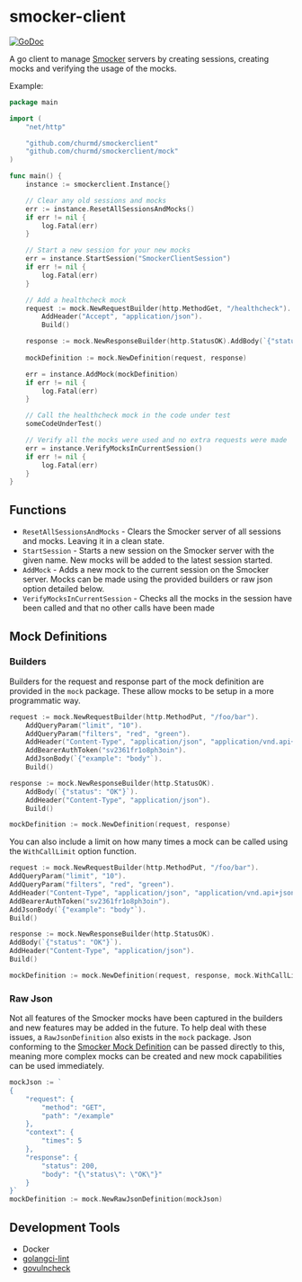 # smocker-client

[![GoDoc](https://godoc.org/github.com/churmd/smockerclient?status.svg)](https://pkg.go.dev/github.com/churmd/smockerclient)

A go client to manage [Smocker](https://smocker.dev/) servers by creating sessions, creating mocks and verifying the
usage of the mocks.

Example:

```go
package main

import (
	"net/http"

	"github.com/churmd/smockerclient"
	"github.com/churmd/smockerclient/mock"
)

func main() {
	instance := smockerclient.Instance{}

	// Clear any old sessions and mocks
	err := instance.ResetAllSessionsAndMocks()
	if err != nil {
		log.Fatal(err)
	}

	// Start a new session for your new mocks
	err = instance.StartSession("SmockerClientSession")
	if err != nil {
		log.Fatal(err)
	}

	// Add a healthcheck mock
	request := mock.NewRequestBuilder(http.MethodGet, "/healthcheck").
		AddHeader("Accept", "application/json").
		Build()

	response := mock.NewResponseBuilder(http.StatusOK).AddBody(`{"status": "OK"}`).Build()
	
	mockDefinition := mock.NewDefinition(request, response)

	err = instance.AddMock(mockDefinition)
	if err != nil {
		log.Fatal(err)
	}

	// Call the healthcheck mock in the code under test
	someCodeUnderTest()

	// Verify all the mocks were used and no extra requests were made
	err = instance.VerifyMocksInCurrentSession()
	if err != nil {
		log.Fatal(err)
	}
}
```

## Functions

-   `ResetAllSessionsAndMocks` - Clears the Smocker server of all sessions and mocks. Leaving it in a clean state.
-   `StartSession` - Starts a new session on the Smocker server with the given name. New mocks will be added to the latest
    session started.
-   `AddMock` - Adds a new mock to the current session on the Smocker server. Mocks can be made using the provided
    builders
    or raw json option detailed below.
-   `VerifyMocksInCurrentSession` - Checks all the mocks in the session have been called and that no other calls have been
    made

## Mock Definitions

### Builders

Builders for the request and response part of the mock definition are provided in the `mock` package. These allow mocks
to be setup in a more programmatic way.

```go
request := mock.NewRequestBuilder(http.MethodPut, "/foo/bar").
    AddQueryParam("limit", "10").
    AddQueryParam("filters", "red", "green").
    AddHeader("Content-Type", "application/json", "application/vnd.api+json").
    AddBearerAuthToken("sv2361fr1o8ph3oin").
    AddJsonBody(`{"example": "body"`).
    Build()

response := mock.NewResponseBuilder(http.StatusOK).
    AddBody(`{"status": "OK"}`).
    AddHeader("Content-Type", "application/json").
    Build()

mockDefinition := mock.NewDefinition(request, response)
```

You can also include a limit on how many times a mock can be called using the `WithCallLimit` option function.

```go
request := mock.NewRequestBuilder(http.MethodPut, "/foo/bar").
AddQueryParam("limit", "10").
AddQueryParam("filters", "red", "green").
AddHeader("Content-Type", "application/json", "application/vnd.api+json").
AddBearerAuthToken("sv2361fr1o8ph3oin").
AddJsonBody(`{"example": "body"`).
Build()

response := mock.NewResponseBuilder(http.StatusOK).
AddBody(`{"status": "OK"}`).
AddHeader("Content-Type", "application/json").
Build()

mockDefinition := mock.NewDefinition(request, response, mock.WithCallLimit(3))
```

### Raw Json

Not all features of the Smocker mocks have been captured in the builders and new features may be added in the future. To
help deal with these issues, a `RawJsonDefinition` also exists in the `mock` package. Json conforming to
the [Smocker Mock Definition](https://smocker.dev/technical-documentation/mock-definition.html) can be passed directly
to this, meaning more complex mocks can be created and new mock capabilities can be used immediately.

```go
mockJson := `
{
    "request": {
        "method": "GET",
        "path": "/example"
    },
    "context": {
        "times": 5
    },
    "response": {
        "status": 200,
        "body": "{\"status\": \"OK\"}"
    }
}`
mockDefinition := mock.NewRawJsonDefinition(mockJson)
```

## Development Tools

-   Docker
-   [golangci-lint](https://golangci-lint.run/)
-   [govulncheck](https://go.dev/blog/govulncheck)
